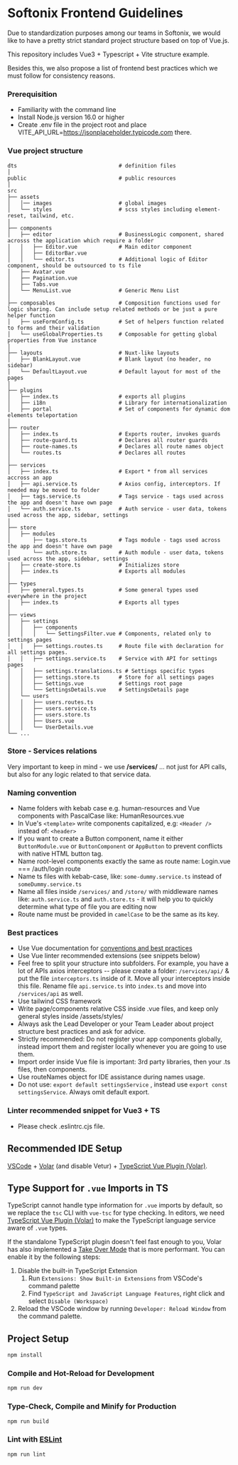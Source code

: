 # Softonix Frontend Guidelines
Due to standardization purposes among our teams in Softonix, we would like to have a pretty strict standard project structure based on top of Vue.js.

This repository includes Vue3 + Typescript + Vite structure example. 

Besides this, we also propose a list of frontend best practices which we must follow for consistency reasons.

### Prerequisition
- Familiarity with the command line
- Install Node.js version 16.0 or higher
- Create .env file in the project root and place VITE_API_URL=https://jsonplaceholder.typicode.com there.

### Vue project structure

    dts                                # definition files
    │
    public                             # public resources
    │
    src
    ├── assets
    │   │── images                     # global images 
    │   └── styles                     # scss styles including element-reset, tailwind, etc.
    │ 
    ├── components
    │   ├── editor                     # BusinessLogic component, shared acrosss the application which require a folder
    │   │   ├── Editor.vue             # Main editor component         
    │   │   ├── EditorBar.vue    
    │   │   └── editor.ts              # Additional logic of Editor component, should be outsourced to ts file
    │   ├── Avatar.vue
    │   ├── Pagination.vue
    │   ├── Tabs.vue
    │   └── MenuList.vue               # Generic Menu List
    │  
    ├── composables                    # Composition functions used for logic sharing. Can include setup related methods or be just a pure helper function
    │   ├── useFormConfig.ts           # Set of helpers function related to forms and their validation
    │   └── useGlobalProperties.ts     # Composable for getting global properties from Vue instance
    │  
    ├── layouts                        # Nuxt-like layouts
    │   ├── BlankLayout.vue            # Blank layout (no header, no sidebar)
    │   └── DefaultLayout.vue          # Default layout for most of the pages
    │ 
    ├── plugins                    
    │   ├── index.ts                   # exports all plugins
    │   ├── i18n                       # Library for internationalization
    │   ├── portal                     # Set of components for dynamic dom elements teleportation
    │ 
    ├── router         
    │   ├── index.ts                   # Exports router, invokes guards
    │   ├── route-guard.ts             # Declares all router guards
    │   ├── route-names.ts             # Declares all route names object
    │   └── routes.ts                  # Declares all routes
    │ 
    ├── services     
    │   ├── index.ts                   # Export * from all services accross an app
    │   ├── api.service.ts             # Axios config, interceptors. If needed may be moved to folder
    │   ├── tags.service.ts            # Tags service - tags used across the app and doesn't have own page
    │   └── auth.service.ts            # Auth service - user data, tokens used across the app, sidebar, settings
    │ 
    ├── store
    │   ├── modules                        
    │       ├── tags.store.ts          # Tags module - tags used across the app and doesn't have own page
    │       └── auth.store.ts          # Auth module - user data, tokens used across the app, sidebar, settings
    │   ├── create-store.ts            # Initializes store
    │   ├── index.ts                   # Exports all modules
    │ 
    ├── types
    │   ├── general.types.ts           # Some general types used everywhere in the project
    │   ├── index.ts                   # Exports all types
    │ 
    ├── views
    │   ├── settings     
    │   │   ├── components  
    │   │   │   └── SettingsFilter.vue # Components, related only to settings pages        
    │   │   ├── settings.routes.ts     # Route file with declaration for all settings pages.
    │   │   ├── settings.service.ts    # Service with API for settings pages 
    │   │   ├── settings.translations.ts # Settings specific types
    │   │   ├── settings.store.ts      # Store for all settings pages
    │   │   ├── Settings.vue           # Settings root page
    │   │   └── SettingsDetails.vue    # SettingsDetails page
    │   └── users       
    │   │   ├── users.routes.ts     
    │   │   ├── users.service.ts   
    │   │   ├── users.store.ts  
    │   │   ├── Users.vue  
    │   │   └── UserDetails.vue  
    └── ...

### Store - Services relations
Very important to keep in mind - we use **/services/** ... not just for API calls, but also for any logic related to that service data.

### Naming convention

- Name folders with kebab case e.g. human-resources and Vue components with PascalCase like: HumanResources.vue
- In Vue's `<template>` write components capitalized, e.g: `<Header />` instead of: `<header>`
- If you want to create a Button component, name it either `ButtonModule.vue` or `ButtonComponent` or `AppButton` to prevent conflicts with native HTML button tag.
- Name root-level components exactly the same as route name: Login.vue === /auth/login route
- Name ts files with kebab-case, like: `some-dummy.service.ts` instead of `someDummy.service.ts`
- Name all files inside `/services/` and `/store/` with middleware names like: `auth.service.ts` and `auth.store.ts` - it will help you to quickly determine what type of file you are editing now
- Route name must be provided in `camelCase` to be the same as its key.

### Best practices

- Use Vue documentation for [conventions and best practices](https://vuejs.org/guide/reusability/composables.html#conventions-and-best-practices)
- Use Vue linter recommended extensions (see snippets below)
- Feel free to split your structure into subfolders. For example, you have a lot of APIs axios interceptors -- please create a folder: `/services/api/` & put the file `interceptors.ts` inside of it. Move all your interceptors inside this file. Rename file `api.service.ts` into `index.ts` and move into `/services/api` as well.
- Use tailwind CSS framework
- Write page/components relative CSS inside .vue files, and keep only general styles inside /assets/styles/
- Always ask the Lead Developer or your Team Leader about project structure best practices and ask for advice.
- Strictly recommended: Do not register your app components globally, instead import them and register locally whenever you are going to use them.
- Import order inside Vue file is important: 3rd party libraries, then your .ts files, then components.
- Use routeNames object for IDE assistance during names usage.
- Do not use: `export default settingsService` , instead use `export const settingsService`. Always omit default export.

### Linter recommended snippet for Vue3 + TS
- Please check .eslintrc.cjs file.

## Recommended IDE Setup

[VSCode](https://code.visualstudio.com/) + [Volar](https://marketplace.visualstudio.com/items?itemName=Vue.volar) (and disable Vetur) + [TypeScript Vue Plugin (Volar)](https://marketplace.visualstudio.com/items?itemName=Vue.vscode-typescript-vue-plugin).

## Type Support for `.vue` Imports in TS

TypeScript cannot handle type information for `.vue` imports by default, so we replace the `tsc` CLI with `vue-tsc` for type checking. In editors, we need [TypeScript Vue Plugin (Volar)](https://marketplace.visualstudio.com/items?itemName=Vue.vscode-typescript-vue-plugin) to make the TypeScript language service aware of `.vue` types.

If the standalone TypeScript plugin doesn't feel fast enough to you, Volar has also implemented a [Take Over Mode](https://github.com/johnsoncodehk/volar/discussions/471#discussioncomment-1361669) that is more performant. You can enable it by the following steps:

1. Disable the built-in TypeScript Extension
    1) Run `Extensions: Show Built-in Extensions` from VSCode's command palette
    2) Find `TypeScript and JavaScript Language Features`, right click and select `Disable (Workspace)`
2. Reload the VSCode window by running `Developer: Reload Window` from the command palette.

## Project Setup

```sh
npm install
```

### Compile and Hot-Reload for Development

```sh
npm run dev
```

### Type-Check, Compile and Minify for Production

```sh
npm run build
```

### Lint with [ESLint](https://eslint.org/)

```sh
npm run lint
```

